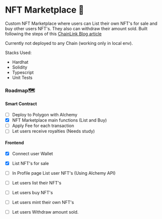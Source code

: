 # NFT Marketplace 💸

Custom NFT Marketplace where users can List their own NFT's for sale and buy other users NFT's. They also can withdraw their amount sold. 
Built following the steps of this [ChainLink Blog article](https://blog.chain.link/how-to-build-an-nft-marketplace-with-hardhat-and-solidity/)

Currently not deployed to any Chain (working only in local env).

Stacks Used:
- Hardhat
- Solidity
- Typescript
- Unit Tests

### Roadmap🗺️

#### Smart Contract
- [ ] Deploy to Polygon with Alchemy
- [x] NFT Marketplace main functions (List and Buy) 
- [ ] Apply Fee for each transaction
- [ ] Let users receive royalties (Needs study)

#### Frontend
- [x] Connect user Wallet 
- [x] List NFT's for sale
- [ ] In Profile page List user NFT's (Using Alchemy API)
- [ ] Let users list their NFT's
- [ ] Let users buy NFT's
- [ ] Let users mint their own NFT's
- [ ] Let users Withdraw amount sold.

